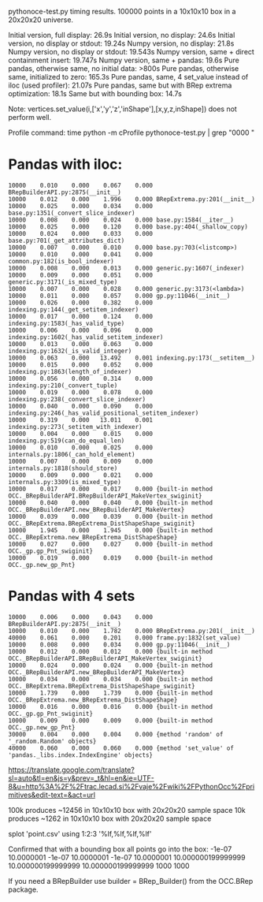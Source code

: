 pythonoce-test.py timing results. 100000 points in a 10x10x10 box in a 20x20x20 universe.

Initial version, full display: 26.9s
Initial version, no display: 24.6s
Initial version, no display or stdout: 19.24s
Numpy version, no display: 21.8s
Numpy version, no display or stdout: 19.543s
Numpy version, same + direct containment insert: 19.747s
Numpy version, same + pandas: 19.6s
Pure pandas, otherwise same, no initial data: >800s
Pure pandas, otherwise same, initialized to zero: 165.3s
Pure pandas, same, 4 set_value instead of iloc (used profiler): 21.07s 
Pure pandas, same but with BRep extrema optimization: 18.1s
Same but with bounding box: 14.7s

Note: vertices.set_value(i,['x','y','z','inShape'],[x,y,z,inShape]) does not perform well.

Profile command: time python -m cProfile pythonoce-test.py | grep "0000 "

Pandas with iloc:
===
    10000    0.010    0.000    0.067    0.000 BRepBuilderAPI.py:2875(__init__)
    10000    0.012    0.000    1.996    0.000 BRepExtrema.py:201(__init__)
    10000    0.025    0.000    0.034    0.000 base.py:1351(_convert_slice_indexer)
    10000    0.008    0.000    0.024    0.000 base.py:1584(__iter__)
    10000    0.025    0.000    0.120    0.000 base.py:404(_shallow_copy)
    10000    0.024    0.000    0.033    0.000 base.py:701(_get_attributes_dict)
    10000    0.007    0.000    0.010    0.000 base.py:703(<listcomp>)
    10000    0.010    0.000    0.041    0.000 common.py:182(is_bool_indexer)
    10000    0.008    0.000    0.013    0.000 generic.py:1607(_indexer)
    10000    0.009    0.000    0.051    0.000 generic.py:3171(_is_mixed_type)
    10000    0.007    0.000    0.028    0.000 generic.py:3173(<lambda>)
    10000    0.011    0.000    0.057    0.000 gp.py:11046(__init__)
    10000    0.026    0.000    0.382    0.000 indexing.py:144(_get_setitem_indexer)
    10000    0.017    0.000    0.124    0.000 indexing.py:1583(_has_valid_type)
    10000    0.006    0.000    0.096    0.000 indexing.py:1602(_has_valid_setitem_indexer)
    10000    0.013    0.000    0.063    0.000 indexing.py:1632(_is_valid_integer)
    10000    0.063    0.000   13.492    0.001 indexing.py:173(__setitem__)
    10000    0.015    0.000    0.052    0.000 indexing.py:1863(length_of_indexer)
    10000    0.056    0.000    0.314    0.000 indexing.py:210(_convert_tuple)
    10000    0.019    0.000    0.078    0.000 indexing.py:238(_convert_slice_indexer)
    10000    0.040    0.000    0.090    0.000 indexing.py:246(_has_valid_positional_setitem_indexer)
    10000    0.319    0.000   13.011    0.001 indexing.py:273(_setitem_with_indexer)
    10000    0.004    0.000    0.015    0.000 indexing.py:519(can_do_equal_len)
    10000    0.010    0.000    0.025    0.000 internals.py:1806(_can_hold_element)
    10000    0.007    0.000    0.009    0.000 internals.py:1818(should_store)
    10000    0.009    0.000    0.021    0.000 internals.py:3309(is_mixed_type)
    10000    0.017    0.000    0.017    0.000 {built-in method OCC._BRepBuilderAPI.BRepBuilderAPI_MakeVertex_swiginit}
    10000    0.040    0.000    0.040    0.000 {built-in method OCC._BRepBuilderAPI.new_BRepBuilderAPI_MakeVertex}
    10000    0.039    0.000    0.039    0.000 {built-in method OCC._BRepExtrema.BRepExtrema_DistShapeShape_swiginit}
    10000    1.945    0.000    1.945    0.000 {built-in method OCC._BRepExtrema.new_BRepExtrema_DistShapeShape}
    10000    0.027    0.000    0.027    0.000 {built-in method OCC._gp.gp_Pnt_swiginit}
    10000    0.019    0.000    0.019    0.000 {built-in method OCC._gp.new_gp_Pnt}

Pandas with 4 sets
===
    10000    0.006    0.000    0.043    0.000 BRepBuilderAPI.py:2875(__init__)
    10000    0.010    0.000    1.782    0.000 BRepExtrema.py:201(__init__)
    40000    0.061    0.000    0.201    0.000 frame.py:1832(set_value)
    10000    0.008    0.000    0.034    0.000 gp.py:11046(__init__)
    10000    0.012    0.000    0.012    0.000 {built-in method OCC._BRepBuilderAPI.BRepBuilderAPI_MakeVertex_swiginit}
    10000    0.024    0.000    0.024    0.000 {built-in method OCC._BRepBuilderAPI.new_BRepBuilderAPI_MakeVertex}
    10000    0.034    0.000    0.034    0.000 {built-in method OCC._BRepExtrema.BRepExtrema_DistShapeShape_swiginit}
    10000    1.739    0.000    1.739    0.000 {built-in method OCC._BRepExtrema.new_BRepExtrema_DistShapeShape}
    10000    0.016    0.000    0.016    0.000 {built-in method OCC._gp.gp_Pnt_swiginit}
    10000    0.009    0.000    0.009    0.000 {built-in method OCC._gp.new_gp_Pnt}
    30000    0.004    0.000    0.004    0.000 {method 'random' of '_random.Random' objects}
    40000    0.060    0.000    0.060    0.000 {method 'set_value' of 'pandas._libs.index.IndexEngine' objects}

https://translate.google.com/translate?sl=auto&tl=en&js=y&prev=_t&hl=en&ie=UTF-8&u=http%3A%2F%2Ftrac.lecad.si%2Fvaje%2Fwiki%2FPythonOcc%2Fprimitives&edit-text=&act=url

100k produces ~12456 in 10x10x10 box with 20x20x20 sample space
10k produces ~1262 in 10x10x10 box with 20x20x20 sample space

splot 'point.csv' using 1:2:3 '%lf,%lf,%lf,%lf'

Confirmed that with a bounding box all points go into the box:
-1e-07 10.0000001 -1e-07 10.0000001 -1e-07 10.0000001
10.000000199999999 10.000000199999999 10.000000199999999
1000
1000

If you need a BRepBuilder use builder = BRep_Builder() from the OCC.BRep package.